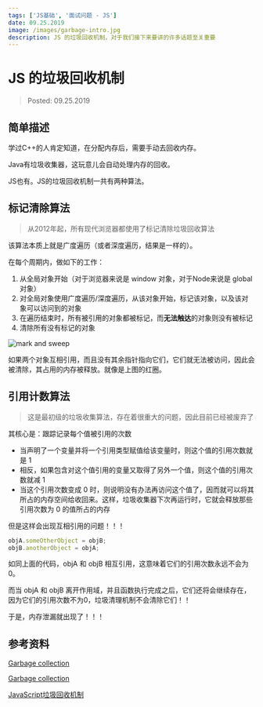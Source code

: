 ```yaml
---
tags: ['JS基础', '面试问题 - JS']
date: 09.25.2019
image: /images/garbage-intro.jpg
description: JS 的垃圾回收机制，对于我们接下来要讲的许多话题至关重要
---
```


# JS 的垃圾回收机制

> Posted: 09.25.2019

<Tag />

## 简单描述

学过C++的人肯定知道，在分配内存后，需要手动去回收内存。

Java有垃圾收集器，这玩意儿会自动处理内存的回收。

JS也有。JS的垃圾回收机制一共有两种算法。

## 标记清除算法

> 从2012年起，所有现代浏览器都使用了标记清除垃圾回收算法

该算法本质上就是广度遍历（或者深度遍历，结果是一样的）。

在每个周期内，做如下的工作：

1. 从全局对象开始（对于浏览器来说是 window 对象，对于Node来说是 global 对象）
2. 对全局对象使用广度遍历/深度遍历，从该对象开始，标记该对象，以及该对象可以访问到的对象
3. 在遍历结束时，所有被引用的对象都被标记，而<span v-red>**无法触达**</span>的对象则没有被标记
4. 清除所有没有标记的对象

![mark and sweep](/images/mark-sweep.png)

如果两个对象互相引用，而且没有其余指针指向它们，它们就无法被访问，因此会被清除，其占用的内存被释放。就像是上图的红圈。

## 引用计数算法

> 这是最初级的垃圾收集算法，存在着很重大的问题，因此目前已经被废弃了

其核心是：跟踪记录每个值被引用的次数

- 当声明了一个变量并将一个引用类型赋值给该变量时，则这个值的引用次数就是 1
- 相反，如果包含对这个值引用的变量又取得了另外一个值，则这个值的引用次数就减 1
- 当这个引用次数变成 0 时，则说明没有办法再访问这个值了，因而就可以将其所占的内存空间给收回来。这样，垃圾收集器下次再运行时，它就会释放那些引用次数为 0 的值所占的内存

<span v-red>但是这样会出现互相引用的问题！！！</span>

```javascript
objA.someOtherObject = objB;
objB.anotherObject = objA;
```

如同上面的代码，objA 和 objB 相互引用，这意味着它们的引用次数永远不会为0。

而当 objA 和 objB 离开作用域，并且函数执行完成之后，它们还将会继续存在，因为它们的引用次数不为0，垃圾清理机制不会清除它们！！

于是，内存泄漏就出现了！！！

## 参考资料

[Garbage collection](https://developer.mozilla.org/en-US/docs/Web/JavaScript/Memory_Management)

[Garbage collection](https://javascript.info/garbage-collection)

[JavaScript垃圾回收机制](https://www.cnblogs.com/zhwl/p/4664604.html)